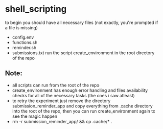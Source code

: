 # shell_scripting

to begin you should have all necessary files (not exactly, you're prompted if a file is missing)
- config.env
- functions.sh
- reminder.sh
- submissions.txt
run the script create_environment in the root directory of the repo

## Note:
- all scripts can run from the root of the repo
- create_environment has enough error handling and files availability checks for all of the necessary tasks (the ones i saw atleast)
- to retry the experiment just remove the directory submission_reminder_app and copy everything from .cache directory into the root of the repo, then you can run create_environment again to see the magic happen
- rm -r submission_reminder_app/ && cp .cache/* .
